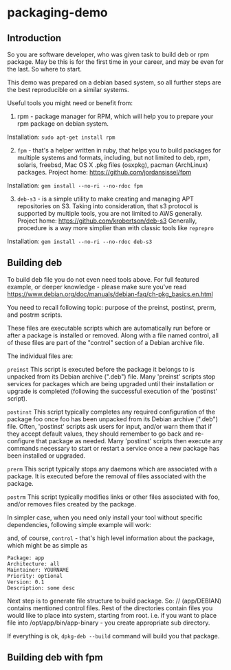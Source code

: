 # packaging-demo

## Introduction

So you are software developer, who was given task to build deb or rpm package. May be this is for the first time in your career,
and may be even for the last.  So where to start.

This demo was prepared on a debian based system, so all further steps are the best reproducible on a similar systems.

Useful tools you might need or benefit from:

1) rpm - package manager for RPM, which will help you to prepare your rpm package on debian system.

Installation: `sudo apt-get install rpm`

2) `fpm`  - that's a helper written in ruby, that helps you to build packages for multiple systems and formats, including, but not limited to deb, rpm, solaris, freebsd, Mac OS X .pkg files (osxpkg), pacman (ArchLinux) packages. Project home:  https://github.com/jordansissel/fpm

Installation: `gem install --no-ri --no-rdoc fpm`

3) `deb-s3` - is a simple utility to make creating and managing APT repositories on S3. Taking into consideration, that s3 protocol is supported by multiple tools, you are not limited to AWS generally. Project home:  https://github.com/krobertson/deb-s3
Generally, procedure is a way more simplier than with classic tools like `reprepro`

Installation: `gem install --no-ri --no-rdoc deb-s3`

## Building deb

To build deb file you do not even need tools above.
For full featured example, or deeper knowledge - please make sure you've read  https://www.debian.org/doc/manuals/debian-faq/ch-pkg_basics.en.html

You need to recall following topic: purpose of the  preinst, postinst, prerm, and postrm scripts.

These files are executable scripts which are automatically run before or after a package is installed or removed. Along with a file named control, all of these files are part of the "control" section of a Debian archive file.

The individual files are:

`preinst`
This script is executed before the package it belongs to is unpacked from its Debian archive (".deb") file. Many 'preinst' scripts stop services for packages which are being upgraded until their installation or upgrade is completed (following the successful execution of the 'postinst' script).

`postinst`
This script typically completes any required configuration of the package foo once foo has been unpacked from its Debian archive (".deb") file. Often, 'postinst' scripts ask users for input, and/or warn them that if they accept default values, they should remember to go back and re-configure that package as needed. Many 'postinst' scripts then execute any commands necessary to start or restart a service once a new package has been installed or upgraded.

`prerm`
This script typically stops any daemons which are associated with a package. It is executed before the removal of files associated with the package.

`postrm`
This script typically modifies links or other files associated with foo, and/or removes files created by the package. 


In simpler case, when you need only install your tool without specific dependencies, following simple example will work:

and, of course, `control` - that's high level information about the package, which might be as simple as 

```
Package: app
Architecture: all
Maintainer: YOURNAME
Priority: optional
Version: 0.1
Description: some desc
```

Next step is to generate file structure to build package.
So: <package name>/<target>/  (app/DEBIAN) contains mentioned control files.
Rest of the directories contain files you would like to place into system, starting from root.
i.e. if you want to place file into /opt/app/bin/app-binary - you create appropriate sub directory.

If everything is ok, `dpkg-deb --build` command will build you that package.

## Building deb with fpm



